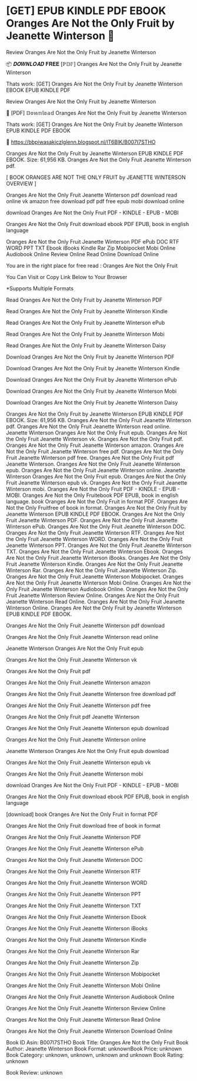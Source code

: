 # [GET] EPUB KINDLE PDF EBOOK Oranges Are Not the Only Fruit by  Jeanette Winterson 📍
Review Oranges Are Not the Only Fruit by Jeanette Winterson

📦 𝑫𝑶𝑾𝑵𝑳𝑶𝑨𝑫 𝐅𝐑𝐄𝐄 [ℙ𝔻𝔽] Oranges Are Not the Only Fruit by Jeanette Winterson

Thats work: [GET] Oranges Are Not the Only Fruit by Jeanette Winterson EBOOK EPUB KINDLE PDF


Review Oranges Are Not the Only Fruit by Jeanette Winterson

📍 [PDF] 𝔻𝕠𝕨𝕟𝕝𝕠𝕒𝕕 Oranges Are Not the Only Fruit by Jeanette Winterson

Thats work: [GET] Oranges Are Not the Only Fruit by Jeanette Winterson EPUB KINDLE PDF EBOOK



📌 https://bbpiwasakiczlglenn.blogspot.nl/lT6BlK/B007I7STHO



Oranges Are Not the Only Fruit by Jeanette Winterson EPUB KINDLE PDF EBOOK. Size: 61,956 KB. Oranges Are Not the Only Fruit Jeanette Winterson pdf.

[ BOOK ORANGES ARE NOT THE ONLY FRUIT by JEANETTE WINTERSON OVERVIEW ]

Oranges Are Not the Only Fruit Jeanette Winterson pdf download read online vk amazon free download pdf pdf free epub mobi download online

download Oranges Are Not the Only Fruit PDF - KINDLE - EPUB - MOBI

Oranges Are Not the Only Fruit download ebook PDF EPUB, book in english language

Oranges Are Not the Only Fruit Jeanette Winterson PDF ePub DOC RTF WORD PPT TXT Ebook iBooks Kindle Rar Zip Mobipocket Mobi Online Audiobook Online Review Online Read Online Download Online

You are in the right place for free read : Oranges Are Not the Only Fruit

You Can Visit or Copy Link Below to Your Browser

*Supports Multiple Formats

Read Oranges Are Not the Only Fruit by Jeanette Winterson PDF

Read Oranges Are Not the Only Fruit by Jeanette Winterson Kindle

Read Oranges Are Not the Only Fruit by Jeanette Winterson ePub

Read Oranges Are Not the Only Fruit by Jeanette Winterson Mobi

Read Oranges Are Not the Only Fruit by Jeanette Winterson Daisy

Download Oranges Are Not the Only Fruit by Jeanette Winterson PDF

Download Oranges Are Not the Only Fruit by Jeanette Winterson Kindle

Download Oranges Are Not the Only Fruit by Jeanette Winterson ePub

Download Oranges Are Not the Only Fruit by Jeanette Winterson Mobi

Download Oranges Are Not the Only Fruit by Jeanette Winterson Daisy

Oranges Are Not the Only Fruit by Jeanette Winterson EPUB KINDLE PDF EBOOK. Size: 61,956 KB. Oranges Are Not the Only Fruit Jeanette Winterson pdf. Oranges Are Not the Only Fruit Jeanette Winterson read online. Jeanette Winterson Oranges Are Not the Only Fruit epub. Oranges Are Not the Only Fruit Jeanette Winterson vk. Oranges Are Not the Only Fruit pdf. Oranges Are Not the Only Fruit Jeanette Winterson amazon. Oranges Are Not the Only Fruit Jeanette Winterson free pdf. Oranges Are Not the Only Fruit Jeanette Winterson pdf free. Oranges Are Not the Only Fruit pdf Jeanette Winterson. Oranges Are Not the Only Fruit Jeanette Winterson epub. Oranges Are Not the Only Fruit Jeanette Winterson online. Jeanette Winterson Oranges Are Not the Only Fruit epub. Oranges Are Not the Only Fruit Jeanette Winterson epub vk. Oranges Are Not the Only Fruit Jeanette Winterson mobi. Oranges Are Not the Only Fruit PDF - KINDLE - EPUB - MOBI. Oranges Are Not the Only Fruitebook PDF EPUB, book in english language. book Oranges Are Not the Only Fruit in format PDF. Oranges Are Not the Only Fruitfree of book in format. Oranges Are Not the Only Fruit by Jeanette Winterson EPUB KINDLE PDF EBOOK. Oranges Are Not the Only Fruit Jeanette Winterson PDF. Oranges Are Not the Only Fruit Jeanette Winterson ePub. Oranges Are Not the Only Fruit Jeanette Winterson DOC. Oranges Are Not the Only Fruit Jeanette Winterson RTF. Oranges Are Not the Only Fruit Jeanette Winterson WORD. Oranges Are Not the Only Fruit Jeanette Winterson PPT. Oranges Are Not the Only Fruit Jeanette Winterson TXT. Oranges Are Not the Only Fruit Jeanette Winterson Ebook. Oranges Are Not the Only Fruit Jeanette Winterson iBooks. Oranges Are Not the Only Fruit Jeanette Winterson Kindle. Oranges Are Not the Only Fruit Jeanette Winterson Rar. Oranges Are Not the Only Fruit Jeanette Winterson Zip. Oranges Are Not the Only Fruit Jeanette Winterson Mobipocket. Oranges Are Not the Only Fruit Jeanette Winterson Mobi Online. Oranges Are Not the Only Fruit Jeanette Winterson Audiobook Online. Oranges Are Not the Only Fruit Jeanette Winterson Review Online. Oranges Are Not the Only Fruit Jeanette Winterson Read Online. Oranges Are Not the Only Fruit Jeanette Winterson Online. Oranges Are Not the Only Fruit by Jeanette Winterson EPUB KINDLE PDF EBOOK.

Oranges Are Not the Only Fruit Jeanette Winterson pdf download

Oranges Are Not the Only Fruit Jeanette Winterson read online

Jeanette Winterson Oranges Are Not the Only Fruit epub

Oranges Are Not the Only Fruit Jeanette Winterson vk

Oranges Are Not the Only Fruit pdf

Oranges Are Not the Only Fruit Jeanette Winterson amazon

Oranges Are Not the Only Fruit Jeanette Winterson free download pdf

Oranges Are Not the Only Fruit Jeanette Winterson pdf free

Oranges Are Not the Only Fruit pdf Jeanette Winterson

Oranges Are Not the Only Fruit Jeanette Winterson epub download

Oranges Are Not the Only Fruit Jeanette Winterson online

Jeanette Winterson Oranges Are Not the Only Fruit epub download

Oranges Are Not the Only Fruit Jeanette Winterson epub vk

Oranges Are Not the Only Fruit Jeanette Winterson mobi

download Oranges Are Not the Only Fruit PDF - KINDLE - EPUB - MOBI

Oranges Are Not the Only Fruit download ebook PDF EPUB, book in english language

[download] book Oranges Are Not the Only Fruit in format PDF

Oranges Are Not the Only Fruit download free of book in format

Oranges Are Not the Only Fruit Jeanette Winterson PDF

Oranges Are Not the Only Fruit Jeanette Winterson ePub

Oranges Are Not the Only Fruit Jeanette Winterson DOC

Oranges Are Not the Only Fruit Jeanette Winterson RTF

Oranges Are Not the Only Fruit Jeanette Winterson WORD

Oranges Are Not the Only Fruit Jeanette Winterson PPT

Oranges Are Not the Only Fruit Jeanette Winterson TXT

Oranges Are Not the Only Fruit Jeanette Winterson Ebook

Oranges Are Not the Only Fruit Jeanette Winterson iBooks

Oranges Are Not the Only Fruit Jeanette Winterson Kindle

Oranges Are Not the Only Fruit Jeanette Winterson Rar

Oranges Are Not the Only Fruit Jeanette Winterson Zip

Oranges Are Not the Only Fruit Jeanette Winterson Mobipocket

Oranges Are Not the Only Fruit Jeanette Winterson Mobi Online

Oranges Are Not the Only Fruit Jeanette Winterson Audiobook Online

Oranges Are Not the Only Fruit Jeanette Winterson Review Online

Oranges Are Not the Only Fruit Jeanette Winterson Read Online

Oranges Are Not the Only Fruit Jeanette Winterson Download Online

Book ID Asin: B007I7STHO
Book Title: Oranges Are Not the Only Fruit
Book Author: Jeanette Winterson
Book Format: unknownBook Price: unknown
Book Category: unknown, unknown, unknown and unknown
Book Rating: unknown

Book Review: unknown
